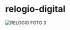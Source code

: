 # relogio-digital
![RELOGIO FOTO 3](https://user-images.githubusercontent.com/109311080/184231436-2c662977-eca2-4b2f-8945-b99914b6ba4a.PNG)
